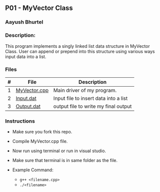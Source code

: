 ## P01 - MyVector Class
### Aayush Bhurtel
### Description:

This program implements a singly linked list data structure in MyVector Class. User can append or prepend into this structure using various ways input data into a list. 

### Files

|   #   | File            | Description                                        |
| :---: | --------------- | -------------------------------------------------- |
|   1   | <a href="https://github.com/aayushbhurtel/2143-OOP-Aayush/blob/main/Assignments/05-P01/MyVector.cpp">MyVector.cpp| Main driver of my program.    |
|   2   | <a href="https://github.com/aayushbhurtel/2143-OOP-Aayush/blob/main/Assignments/05-P01/input.dat">Input.dat  | Input file to insert data into a list       |
|   3   | <a href="https://github.com/aayushbhurtel/2143-OOP-Aayush/blob/main/Assignments/05-P01/input.dat">Output.dat | output file to write my final output |

### Instructions

- Make sure you fork this repo.
- Compile MyVector.cpp file.
- Now run using terminal or run in visual studio.
- Make sure that terminal is in same folder as the file.


- Example Command:
    - `g++ <filename.cpp>`
    - `./<filename>`